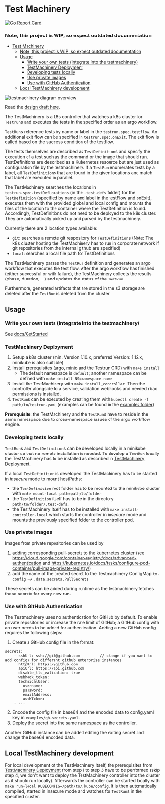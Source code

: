 # Test Machinery
[![Go Report Card](https://goreportcard.com/badge/github.com/gardener/test-infra)](https://goreportcard.com/report/github.com/gardener/test-infra)

### Note, this project is WIP, so expect outdated documentation

- [Test Machinery](#test-machinery)
  - [Note, this project is WIP, so expect outdated documentation](#note-this-project-is-wip-so-expect-outdated-documentation)
  - [Usage](#usage)
    - [Write your own tests (integrate into the testmachinery)](#write-your-own-tests-integrate-into-the-testmachinery)
    - [TestMachinery Deployment](#testmachinery-deployment)
    - [Developing tests locally](#developing-tests-locally)
    - [Use private images](#use-private-images)
    - [Use with GitHub Authentication](#use-with-github-authentication)
  - [Local TestMachinery development](#local-testmachinery-development)

![testmachinery diagram overview](https://github.com/gardener/test-infra/raw/master/docs/test_machinary_overview.png)

Read the [design draft here](docs/DesignDraft.md).

The TestMachinery is a k8s controller that watches a k8s cluster for `Testrun`s and executes the tests in the specified order as an argo workflow.

`TestRun`s reference tests by name or label in the `testrun.spec.testflow`. An additional exit flow can be specified in `testrun.spec.onExit`. The exit flow is called based on the success condition of the testflow.

The tests themselves are described as `TestDefinition`s and specify the execution of a test such as the command or the image that should run.
TestDefinitions are described as a Kubernetes resource but are just used as configuration file by the testmachinery.
If a `TestRun` enumerates tests by a label, all `TestDefinition`s that are found in the given locations and match that label are executed in parallel.

The TestMachinery searches the locations in `testrun.spec.testDefLocations` (in the `.test-defs` folder) for the `TestDefinition` (specified by name and label in the testFlow and onExit), executes them with the provided global and local config and mounts the files of the location to the container where the TestDefinition is found.
Accordingly, TestDefinitions do not need to be deployed to the k8s cluster.
They are automatically picked up and parsed by the testmachinery.

Currently there are 2 location types available:

- `git`: searches a remote git respository for `TestDefinition`s (Note: The k8s cluster hosting the TestMachinery has to run in corporate network if git repositories from the internal github are specified)
- `local`: searches a local file path for TestDefinitions

The TestMachinery parses the `TestRun` definition and generates an argo workflow that executes the test flow.
After the argo workflow has finished (either successful or with failure), the TestMachinery collects the results (phase, duration, ...) and updates the status of the `TestRun`.

Furthermore, generated artifacts that are stored in the s3 storage are deleted after the `TestRun` is deleted from the cluster.

## Usage

### Write your own tests (integrate into the testmachinery)

See [docs/GetStarted](docs/GetStarted.md)

### TestMachinery Deployment

1. Setup a k8s cluster (min. Version 1.10.x, preferred Version: 1.12.x, minikube is also suitable)
2. Install prerequisites ([argo](https://github.com/argoproj/argo), [minio](https://www.minio.io/) and the Testrun CRD) with `make install`
    * The default namespace is `default`; another namespace can be defined with `make install NS=namespace-name`
3. Install the TestMachinery with `make install_controller`. Then the controller alongside to a service, validation webhooks and needed rbac permissions is installed.
4. `TestRun`s can be executed by creating them with `kubectl create -f path/to/testrun.yaml` (examples can be found in the [examples folder](examples))

**Prerequisite**: the TestMachinery and the `TestRun`s have to reside in the same namespace due to cross-namespace issues of the argo workflow engine.

### Developing tests locally

`TestRun`s and `TestDefinition`s can be developed locally in a minikube cluster so that no remote installation is needed.
To develop a `TestRun` locally the TestMachinery has to be installed as described in [TestMachinery Deployment](#TestMachinery-Deployment).

If a local `TestDefinition` is developed, the TestMachinery has to be started in _insecure_ mode to mount hostPaths:

- the `TestDefinition` root folder has to be mounted to the minikube cluster with `make mount-local path=path/to/folder`
- the `TestDefinition` itself has to be in the directory `path/to/folder/.test-defs`.
- the TestMachinery itself has to be installed with `make install-controller-local` which starts the controller in _insecure_ mode and mounts the previously specified folder to the controller pod.

### Use private images

Images from private repositories can be used by

1. adding corresponding pull-secrets to the kubernetes cluster (see https://cloud.google.com/container-registry/docs/advanced-authentication and https://kubernetes.io/docs/tasks/configure-pod-container/pull-image-private-registry/)
2. add the name of the created secret to the Testmachinery ConfigMap `tm-config` --> `.data.secrets.PullSecrets`

These secrets can be added during runtime as the testmachinery fetches these secrets for every new run.

### Use with GitHub Authentication

The Testmachinery uses no authentication for GitHub by default.
To enable private repositories or increase the rate limit of GitHub; a GitHub config with an user needs to be added for authentication.
Adding a new GitHub config requires the following steps:

1. Create a GitHub config file in the format:
```
secrets:
    - sshUrl: ssh://git@github.com         // change if you want to add configs for different github enterprise instances
      httpUrl: https://github.com
      apiUrl: https://api.github.com
      disable_tls_validation: true
      webhook_token:
      technicalUser:
        username:
        password:
        emailAddress:
        authToken:
    - ...
```
2. Encode the config file in base64 and the encoded data to config.yaml key in `examples/gh-secrets.yaml`.
3. Deploy the secret into the same namespace as the controller.

Another GitHub instance can be added editing the exiting secret and change the base64 encoded data.

## Local TestMachinery development

For local development of the TestMachinery itself, the prerequisites from [TestMachinery Deployment](#TestMachinery-Deployment) from step 1 to step 3 have to be performed (skip step 4, we don't want to deploy the TestMachinery controller into the cluster as it should run locally).
Afterwards the controller can be started locally with `make run-local KUBECONFIG=/path/to/.kube/config`.
It is then automatically compiled, started in insecure mode and watches for `TestRun`s in the specified cluster.
